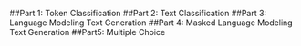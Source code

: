 ##Part 1: Token Classification
##Part 2: Text Classification
##Part 3: Language Modeling Text Generation
##Part 4: Masked Language Modeling Text Generation
##Part5: Multiple Choice
